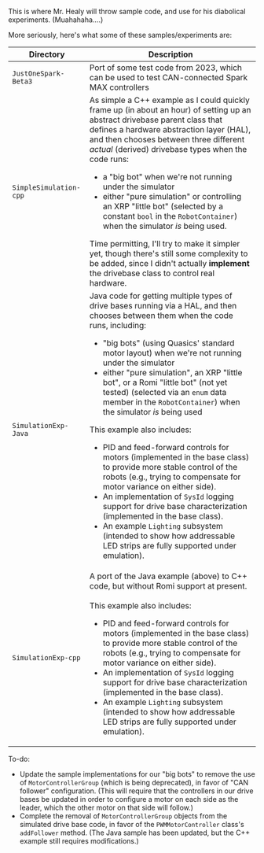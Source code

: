 This is where Mr. Healy will throw sample code, and use for his diabolical experiments.
(Muahahaha....)

More seriously, here's what some of these samples/experiments are:

| Directory  | Description |
| ------------- | ------------- |
| `JustOneSpark-Beta3` | Port of some test code from 2023, which can be used to test CAN-connected Spark MAX controllers |
| `SimpleSimulation-cpp` | As simple a C++ example as I could quickly frame up (in about an hour) of setting up an abstract drivebase parent class that defines a hardware abstraction layer (HAL), and then chooses between three different *actual* (derived) drivebase types when the code runs:<ul><li>a "big bot" when we're not running under the simulator</li><li>either "pure simulation" or controlling an XRP "little bot" (selected by a constant `bool` in the `RobotContainer`) when the simulator *is* being used.</li></ul>Time permitting, I'll try to make it simpler yet, though there's still some complexity to be added, since I didn't actually **implement** the drivebase class to control real hardware. |
| `SimulationExp-Java` | Java code for getting multiple types of drive bases running via a HAL, and then chooses between them when the code runs, including: <ul><li>"big bots" (using Quasics' standard motor layout) when we're not running under the simulator</li><li>either "pure simulation", an XRP "little bot", or a Romi "little bot" (not yet tested) (selected via an `enum` data member in the `RobotContainer`) when the simulator *is* being used</li></ul>This example also includes:<ul><li>PID and feed-forward controls for motors (implemented in the base class) to provide more stable control of the robots (e.g., trying to compensate for motor variance on either side).</li><li>An implementation of `SysId` logging support for drive base characterization (implemented in the base class).</li><li>An example `Lighting` subsystem (intended to show how addressable LED strips are fully supported under emulation).</li></ul> |
| `SimulationExp-cpp` | A port of the Java example (above) to C++ code, but without Romi support at present.<br/><br/>This example also includes:<ul><li>PID and feed-forward controls for motors (implemented in the base class) to provide more stable control of the robots (e.g., trying to compensate for motor variance on either side).</li><li>An implementation of `SysId` logging support for drive base characterization (implemented in the base class).</li><li>An example `Lighting` subsystem (intended to show how addressable LED strips are fully supported under emulation).</li></ul> |

To-do:
* Update the sample implementations for our "big bots" to remove the use of
  `MotorControllerGroup` (which is being deprecated), in favor of "CAN
  follower" configuration.  (This will require that the controllers in our
  drive bases be updated in order to configure a motor on each side as the
  leader, which the other motor on that side will follow.)
* Complete the removal of `MotorControllerGroup` objects from the simulated
  drive base code, in favor of the `PWMMotorController` class's `addFollower`
  method.  (The Java sample has been updated, but the C++ example still
  requires modifications.)
